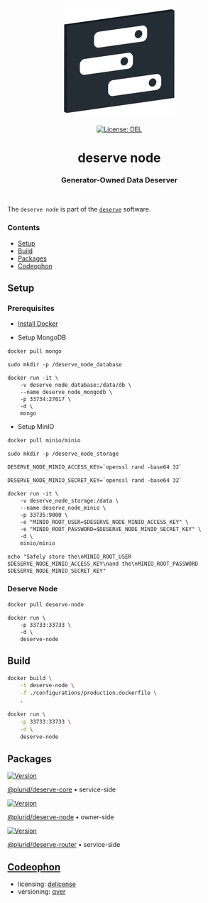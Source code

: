<p align="center">
    <img src="https://raw.githubusercontent.com/plurid/deserve/master/about/identity/deserve-logo.png" height="250px">
    <br />
    <br />
    <a target="_blank" href="https://github.com/plurid/deserve/blob/master/LICENSE">
        <img src="https://img.shields.io/badge/license-DEL-blue.svg?colorB=1380C3&style=for-the-badge" alt="License: DEL">
    </a>
</p>



<h1 align="center">
    deserve node
</h1>


<h3 align="center">
    Generator-Owned Data Deserver
</h3>


<br />


The `deserve node` is part of the [`deserve`](https://github.com/plurid/deserve) software.



### Contents

+ [Setup](#setup)
+ [Build](#build)
+ [Packages](#packages)
+ [Codeophon](#codeophon)



## Setup

### Prerequisites

+ [Install Docker](https://docs.docker.com/engine/install/ubuntu/)


+ Setup MongoDB

```
docker pull mongo
```

```
sudo mkdir -p /deserve_node_database
```

```
docker run -it \
    -v deserve_node_database:/data/db \
    --name deserve_node_mongodb \
    -p 33734:27017 \
    -d \
    mongo
```

+ Setup MinIO

```
docker pull minio/minio
```

```
sudo mkdir -p /deserve_node_storage
```

```
DESERVE_NODE_MINIO_ACCESS_KEY=`openssl rand -base64 32`
```

```
DESERVE_NODE_MINIO_SECRET_KEY=`openssl rand -base64 32`
```

```
docker run -it \
    -v deserve_node_storage:/data \
    --name deserve_node_minio \
    -p 33735:9000 \
    -e "MINIO_ROOT_USER=$DESERVE_NODE_MINIO_ACCESS_KEY" \
    -e "MINIO_ROOT_PASSWORD=$DESERVE_NODE_MINIO_SECRET_KEY" \
    -d \
    minio/minio
```

```
echo "Safely store the\nMINIO_ROOT_USER $DESERVE_NODE_MINIO_ACCESS_KEY\nand the\nMINIO_ROOT_PASSWORD $DESERVE_NODE_MINIO_SECRET_KEY"
```


### Deserve Node

```
docker pull deserve-node
```

```
docker run \
    -p 33733:33733 \
    -d \
    deserve-node
```



## Build

``` bash
docker build \
    -t deserve-node \
    -f ./configurations/production.dockerfile \
    .
```


``` bash
docker run \
    -p 33733:33733 \
    -d \
    deserve-node
```



## Packages


<a target="_blank" href="https://www.npmjs.com/package/@plurid/deserve-core">
    <img src="https://img.shields.io/npm/v/@plurid/deserve-core.svg?logo=npm&colorB=1380C3&style=for-the-badge" alt="Version">
</a>

[@plurid/deserve-core][deserve-core] • service-side

[deserve-core]: https://github.com/plurid/deserve/tree/master/packages/deserve-core


<a target="_blank" href="https://www.npmjs.com/package/@plurid/deserve-node">
    <img src="https://img.shields.io/npm/v/@plurid/deserve-node.svg?logo=npm&colorB=1380C3&style=for-the-badge" alt="Version">
</a>

[@plurid/deserve-node][deserve-node] • owner-side

[deserve-node]: https://github.com/plurid/deserve/tree/master/packages/deserve-node


<a target="_blank" href="https://www.npmjs.com/package/@plurid/deserve-router">
    <img src="https://img.shields.io/npm/v/@plurid/deserve-router.svg?logo=npm&colorB=1380C3&style=for-the-badge" alt="Version">
</a>

[@plurid/deserve-router][deserve-router] • service-side

[deserve-router]: https://github.com/plurid/deserve/tree/master/packages/deserve-router



## [Codeophon](https://github.com/ly3xqhl8g9/codeophon)

+ licensing: [delicense](https://github.com/ly3xqhl8g9/delicense)
+ versioning: [αver](https://github.com/ly3xqhl8g9/alpha-versioning)

